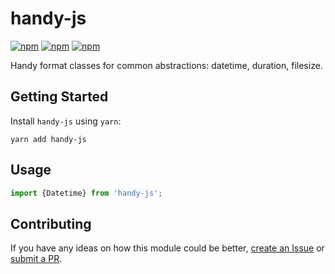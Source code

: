 # handy-js

[![npm](https://img.shields.io/npm/v/handy-js.svg)](https://www.npmjs.com/package/handy-js)
[![npm](https://img.shields.io/npm/dt/handy-js.svg)](https://www.npmjs.com/package/handy-js)
[![npm](https://img.shields.io/npm/l/handy-js.svg)](https://github.com/negativetwelve/handy/blob/master/LICENSE)

Handy format classes for common abstractions: datetime, duration, filesize.

## Getting Started

Install `handy-js` using `yarn`:

```shell
yarn add handy-js
```

## Usage

```javascript
import {Datetime} from 'handy-js';
```

## Contributing

If you have any ideas on how this module could be better, [create an Issue](https://github.com/negativetwelve/handy/issues) or [submit a PR](https://github.com/negativetwelve/handy/pulls).
